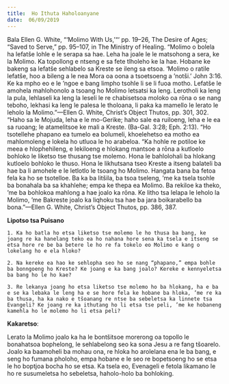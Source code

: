 ```yaml
---
title:  Ho Ithuta Haholoanyane
date:  06/09/2019
---
```


Bala Ellen G. White, “‘Molimo With Us,’“‘ pp. 19–26, The Desire of Ages; “Saved to Serve,” pp. 95–107, in The Ministry of Healing. “Molimo o bolela ha lefatše lohle e le serapa sa hae. Leha ha joale le le matsohong a sera, ke la Molimo. Ka topollong e ntseng e sa fete tlholeho ke la hae. Hobane ke bakeng sa lefatše sehlabelo sa Kreste se ileng sa etsoa. ‘Molimo o ratile lefatše, hoo a bileng a le nea Mora oa oona a tsoetsoeng a ’notši.’ John 3:16. Ke ka mpho eo e le ’ngoe e bang limpho tsohle li se li fuoa motho. Lefatše le amohela mahlohonolo a tsoang ho Molimo letsatsi ka leng. Lerotholi ka leng la pula, lehlaseli ka leng la leseli le re chabisetsoa moloko oa rōna o se nang teboho, lekhasi ka leng le palesa le tholoana, li paka ka mamello le lerato le leholo la Molimo.”—Ellen G. White, Christ’s Object Thutos, pp. 301, 302. “Haho sa le Mojuda, leha e le mo-Gerike; haho sale ea ruiloeng, leha e le ea sa ruoang; le atamelitsoe ke mali a Kreste. (Ba-Gal. 3:28; Eph. 2:13). “Ho tsotellehe phapano ea tumelo ea bolumeli, khoelehetso ea motho ea mahlomoleng e lokela ho utluoa le ho arabeloa. “Ka hohle re potiloe ke meea e hlophehileng, e lekiloeng e hlokang mantsoe a rōna a kutloelo bohloko le liketso tse thusang tse molemo. Hona le bahlolohali ba hlokang kutloelo bohloko le thuso. Hona le likhutsana tseo Kreste a itseng balateli ba hae ba li amohele e le letlotlo le tsoang ho Molimo. Hangata bana ba fetoa fela ka ho se tsotelloe. Ba ka ba litšila, ba tsoa tseleng, ’me ka tsela tsohle ba bonahala ba sa khahlehe; empa ke thepa ea Molimo. Ba rekiloe ka theko, ’me ba bohlokoa mahlong a hae joalo ka rōna. Ke litho tsa lelapa le leholo la Molimo, ’me Bakreste joalo ka liqhoku tsa hae ba jara boikarabello ba bona.”—Ellen G. White, Christ’s Object Thutos, pp. 386, 387.

**Lipotso tsa Puisano**

`1.	Ka ho batla ho etsa liketso tse molemo le ho thusa ba bang, ke joang re ka hanelang teko ea ho nahana hore sena ka tsela e itseng se etsa hore re be ba betere le ho re fa tokelo eo Molimo e kang o lokelang ho e ela hloko?`

`2.	Na kereke ea hao ke sehlopha seo ho se nang “phapano,” empa bohle ba bonngoeng ho Kreste? Ke joang e ka bang joalo? Kereke e kennyeletsa ba bang ho le ho kae?`

`3.	Re lekanya joang ho etsa liketso tse molemo ho ba hlokang, ha e ba e se ka lebaka le leng ha e se hore fela ke hobane ba hloka, ’me re ka ba thusa, ha ka nako e tšoanang re ntse ba sebeletsa ka linnete tsa Evangeli? Ke joang re ka ithutang ho li etsa tse peli, ’me ke hobaneng kamehla ho le molemo ho li etsa peli?`

**Kakaretso**:

Lerato la Molimo joalo ka ha le bontšitsoe morerong oa topollo le bonahatsoa bophelong, le sehlabelong seo ka sona Jesu a re fang tšoarelo. Joalo ka baamoheli ba mohau ona, re hloka ho arolelana ena le ba bang, e seng ho fumana pholoho, empa hobane e le seo re bopetsoeng ho se etsa le ho boptjoa bocha ho se etsa. Ka tsela eo, Evenageli e fetola likamano le ho re susumeletsa ho sebeletsa, haholo-holo ba bohloking.